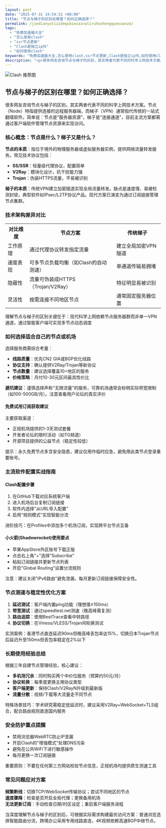 ```yaml
---
layout: post
date: "2025-07-31 14:54:31 +08:00"
title: "节点与梯子的区别在哪里？如何正确选择？"
permalink: /jiedianyutizidequbiezainaliruhezhengquexuanze/
tags:
  - "免费加速器大全"
  - "怎么使用clash"
  - "ssr节点更新"
  - "Clash是独立ip吗"
  - "如何使用clash"
keywords: "免费加速器大全,怎么使用clash,ssr节点更新,Clash是独立ip吗,如何使用clash"
description: "<p>很多网友咨询节点与梯子的区别，其实两者代表不同的科学上网技术方案。节点（Node）特指提供连接的远程服务器端，而梯子（VPN）通常指代传统的一站式翻墙软件。简单说：节点是服务器资源，梯子是连接通道，目前主流方案都需通过客户端软件管理节点资源来实现访问。</p>"
---
```


![Clash 推荐图](https://clashjd.github.io/assets/img/tiktok机场推荐.png)

## 节点与梯子的区别在哪里？如何正确选择？

<p>很多网友咨询节点与梯子的区别，其实两者代表不同的科学上网技术方案。节点（Node）特指提供连接的远程服务器端，而梯子（VPN）通常指代传统的一站式翻墙软件。简单说：节点是"服务器资源"，梯子是"连接通道"，目前主流方案都需通过客户端软件管理节点资源来实现访问。</p>
<h3>核心概念：节点是什么？梯子又是什么？</h3>
<p><strong>节点的本质</strong>：指位于境外的物理服务器或虚拟服务器实例，提供网络流量转发服务。常见技术协议包括：</p>
<ul>
<li><strong>SS/SSR</strong>：轻量级代理协议，配置简单</li>
<li><strong>V2Ray</strong>：模块化设计，抗干扰能力强</li>
<li><strong>Trojan</strong>：伪装HTTPS流量，不易被识别</li>
</ul>
<p><strong>梯子的本质</strong>：传统VPN建立加密隧道实现全局流量转发。缺点是速度慢、易被检测封锁，典型软件如IPsec/L2TP协议产品。现代方案已演变为通过订阅链接管理节点集群。</p>
<h3>技术架构差异对比</h3>
<table>
<tr>
<th>对比维度</th>
<th>节点方案</th>
<th>传统梯子</th>
</tr>
<tr>
<td>工作原理</td>
<td>通过代理协议转发指定流量</td>
<td>建立全局加密VPN隧道</td>
</tr>
<tr>
<td>速度表现</td>
<td>可多节点负载均衡（如Clash的自动测速）</td>
<td>单通道传输易拥堵</td>
</tr>
<tr>
<td>隐蔽性</td>
<td>流量可伪装成HTTPS（Trojan/V2Ray）</td>
<td>特征明显易被识别</td>
</tr>
<tr>
<td>灵活性</td>
<td>按需连接不同地区节点</td>
<td>通常固定服务器位置</td>
</tr>
</table>
<p>理解节点与梯子的区别关键在于：现代科学上网依赖节点服务器群而非单一VPN通道，通过智能客户端可实现多节点动态调度</p>
<h3>如何选择适合自己的节点或机场</h3>
<p>选择服务商需综合考量：</p>
<ul>
<li><strong>线路质量</strong>：优先CN2 GIA或BGP优化线路</li>
<li><strong>协议支持</strong>：确认提供V2Ray/Trojan等新协议</li>
<li><strong>节点数量</strong>：建议选择覆盖10+地区的服务</li>
<li><strong>价格策略</strong>：月付10-30元区间最具性价比</li>
</ul>
<p><strong>避坑建议</strong>：谨慎选择声称"无限流量"的服务，可靠机场通常会标明实际带宽限制（如100-500GB/月）。注意查看用户论坛的真实评价</p>
<h4>免费试用订阅获取建议</h4>
<p>主要获取渠道：</p>
<ul>
<li>正规机场提供的1-3天测试套餐</li>
<li>开发者论坛的限时活动（如TG频道）</li>
<li>开源项目提供的公益节点（稳定性较低）</li>
</ul>
<p>提示：永久免费节点多含安全隐患，建议仅用作临时应急，避免用此类节点登录重要账号。</p>
<h3>主流软件配置实战指南</h3>
<h4>Clash配置步骤</h4>
<ol>
<li>在GitHub下载对应系统客户端</li>
<li>进入机场后台复制订阅链接</li>
<li>软件内选择"从URL导入配置"</li>
<li>启用"规则模式"实现智能分流</li>
</ol>
<p>进阶技巧：在Profiles中添加多个机场订阅，实现跨平台节点互备</p>
<h4>小火箭(Shadowrocket)使用要点</h4>
<ul>
<li>苹果AppStore外区账号下载正版</li>
<li>点击右上角"+"选择"Subscribe"</li>
<li>粘贴订阅链接并更新节点列表</li>
<li>开启"Global Routing"设置分流规则</li>
</ul>
<p>注意：建议关闭"IPv6路由"避免泄漏，每月更新订阅链接保障安全性。</p>
<h3>节点测速与稳定性优化方案</h3>
<ol>
<li><strong>延迟测试</strong>：客户端内置ping功能（理想值&le;150ms）</li>
<li><strong>带宽测试</strong>：通过speedtest.net测速（晚高峰需复测）</li>
<li><strong>路由追踪</strong>：使用BestTrace查看中转路径</li>
<li><strong>协议切换</strong>：在Vmess/VLESS/Trojan间轮换测试</li>
</ol>
<p>实测案例：香港节点直连延迟90ms但晚高峰丢包率达15%，切换日本Trojan节点后延迟升至150ms但丢包率稳定在2%以下</p>
<h3>长期使用经验总结</h3>
<p>根据三年自建节点管理经验，核心建议：</p>
<ul>
<li><strong>多机场冗余</strong>：同时购买两个中价位服务（预算约50元/月）</li>
<li><strong>协议轮换</strong>：每季度更换主用协议类型</li>
<li><strong>客户端更新</strong>：保持Clash/V2RayN升级到最新版</li>
<li><strong>流量分散</strong>：视频/下载等大流量走不同节点</li>
</ul>
<p>特殊场景技巧：学术研究需稳定低延迟时，建议采用V2Ray+WebSocket+TLS组合，配合路由规则直连国内服务</p>
<h3>安全防护重点提醒</h3>
<ul>
<li>禁用浏览器WebRTC防止IP泄漏</li>
<li>开启Clash的"增强模式"处理DNS污染</li>
<li>避免在公共WiFi下进行敏感操作</li>
<li>每月更换一次订阅链接</li>
</ul>
<p>重要原则：不要在任何第三方网站校验节点信息，正规机场均提供原生测速工具</p>
<h3>常见问题应对方案</h3>
<p><strong>频繁断线</strong>：切换TCP/WebSocket传输协议；尝试不同地区的节点<br><strong>速度骤降</strong>：检查是否开启全局代理；更换备用机场<br><strong>无法更新订阅</strong>：手动检查日期/时区设定；重启客户端服务进程</p>
<p>当深度理解节点与梯子的区别后，可根据实际需求构建最优访问方案：普通浏览选择智能路由分流，跨境办公采用专用线路直连，4K视频依赖高速BGP中继节点。</p>